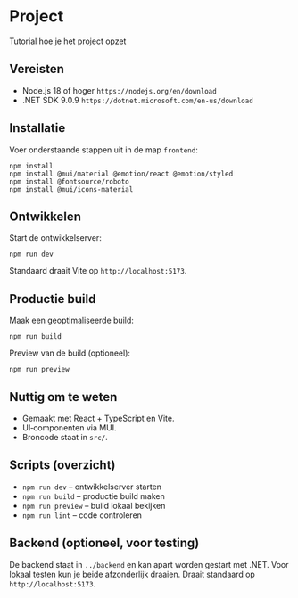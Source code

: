 # Project
Tutorial hoe je het project opzet
## Vereisten
- Node.js 18 of hoger `https://nodejs.org/en/download`
- .NET SDK 9.0.9 `https://dotnet.microsoft.com/en-us/download`
## Installatie
Voer onderstaande stappen uit in de map `frontend`:
```
npm install
npm install @mui/material @emotion/react @emotion/styled
npm install @fontsource/roboto
npm install @mui/icons-material
```

## Ontwikkelen
Start de ontwikkelserver:
```
npm run dev
```
Standaard draait Vite op `http://localhost:5173`.
## Productie build
Maak een geoptimaliseerde build:
```
npm run build
```
Preview van de build (optioneel):
```
npm run preview
```
## Nuttig om te weten
- Gemaakt met React + TypeScript en Vite.
- UI‑componenten via MUI.
- Broncode staat in `src/`.
## Scripts (overzicht)
- `npm run dev` – ontwikkelserver starten
- `npm run build` – productie build maken
- `npm run preview` – build lokaal bekijken
- `npm run lint` – code controleren
## Backend (optioneel, voor testing)
De backend staat in `../backend` en kan apart worden gestart met .NET. Voor lokaal testen kun je beide afzonderlijk draaien.
Draait standaard op `http://localhost:5173`.